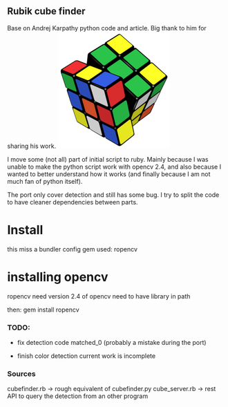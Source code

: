 ## Rubik cube finder

Base on Andrej Karpathy python code and article.
Big thank to him for sharing his work.
![d8bd46a7.png](d8bd46a7.png?raw=true)


I move some (not all) part of initial script to ruby.
Mainly because I was unable to make the python script work with opencv 2.4,
and also because I wanted to better understand how it works (and finally because
I am not much fan of python itself).

The port only cover detection and still has some bug.
I try to split the code to have cleaner  dependencies between
parts.

# Install

this miss a bundler config
gem used: 
ropencv

# installing opencv

ropencv need version 2.4 of opencv
need to have library in path

then:
gem install ropencv

### TODO:

- fix detection code matched_0
(probably a mistake during the port)

- finish color detection
current work is incomplete

### Sources

cubefinder.rb -> rough equivalent of cubefinder.py
cube_server.rb -> rest API to query the detection from an other program
